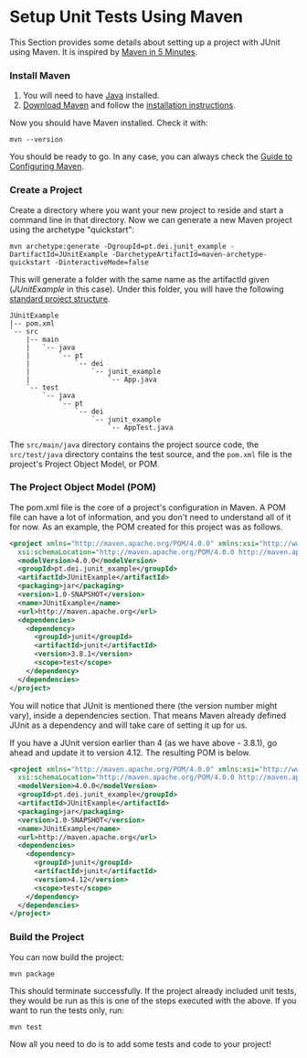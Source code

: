 # Setup Unit Tests Using Maven

This Section provides some details about setting up a project with JUnit using Maven. It is inspired by [Maven in 5 Minutes](https://maven.apache.org/guides/getting-started/maven-in-five-minutes.html).

### Install Maven

1. You will need to have [Java](http://www.oracle.com/technetwork/java/javase/downloads/index.html) installed.
2. [Download Maven](https://maven.apache.org/download.html) and follow the [installation instructions](https://maven.apache.org/download.html#Installation). 

Now you should have Maven installed. Check it with:
```
mvn --version
```

You should be ready to go. In any case, you can always check the [Guide to Configuring Maven](https://maven.apache.org/guides/mini/guide-configuring-maven.html).

### Create a Project

Create a directory where you want your new project to reside and start a command line in that directory. Now we can generate a new Maven project using the archetype "quickstart":
```
mvn archetype:generate -DgroupId=pt.dei.junit_example -DartifactId=JUnitExample -DarchetypeArtifactId=maven-archetype-quickstart -DinteractiveMode=false
```

This will generate a folder with the same name as the artifactId given (*JUnitExample* in this case). Under this folder, you will have the following [standard project structure](https://maven.apache.org/guides/introduction/introduction-to-the-standard-directory-layout.html).
```
JUnitExample
|-- pom.xml
`-- src
    |-- main
    |   `-- java
    |       `-- pt
    |           `-- dei
    |               `-- junit_example
    |                   `-- App.java
    `-- test
        `-- java
            `-- pt
                `-- dei
                    `-- junit_example
                        `-- AppTest.java
```                        

The ```src/main/java``` directory contains the project source code, the ```src/test/java``` directory contains the test source, and the ```pom.xml``` file is the project's Project Object Model, or POM.

### The Project Object Model (POM)

The pom.xml file is the core of a project's configuration in Maven. A POM file can have a lot of information, and you don't need to understand all of it for now. As an example, the POM created for this project was as follows.
```XML
<project xmlns="http://maven.apache.org/POM/4.0.0" xmlns:xsi="http://www.w3.org/2001/XMLSchema-instance"
  xsi:schemaLocation="http://maven.apache.org/POM/4.0.0 http://maven.apache.org/maven-v4_0_0.xsd">
  <modelVersion>4.0.0</modelVersion>
  <groupId>pt.dei.junit_example</groupId>
  <artifactId>JUnitExample</artifactId>
  <packaging>jar</packaging>
  <version>1.0-SNAPSHOT</version>
  <name>JUnitExample</name>
  <url>http://maven.apache.org</url>
  <dependencies>
    <dependency>
      <groupId>junit</groupId>
      <artifactId>junit</artifactId>
      <version>3.8.1</version>
      <scope>test</scope>
    </dependency>
  </dependencies>
</project>
``` 
You will notice that JUnit is mentioned there (the version number might vary), inside a dependencies section. That means Maven already defined JUnit as a dependency and will take care of setting it up for us.

If you have a JUnit version earlier than 4 (as we have above - 3.8.1), go ahead and update it to version 4.12. The resulting POM is below.
```XML
<project xmlns="http://maven.apache.org/POM/4.0.0" xmlns:xsi="http://www.w3.org/2001/XMLSchema-instance"
  xsi:schemaLocation="http://maven.apache.org/POM/4.0.0 http://maven.apache.org/maven-v4_0_0.xsd">
  <modelVersion>4.0.0</modelVersion>
  <groupId>pt.dei.junit_example</groupId>
  <artifactId>JUnitExample</artifactId>
  <packaging>jar</packaging>
  <version>1.0-SNAPSHOT</version>
  <name>JUnitExample</name>
  <url>http://maven.apache.org</url>
  <dependencies>
    <dependency>
      <groupId>junit</groupId>
      <artifactId>junit</artifactId>
      <version>4.12</version>
      <scope>test</scope>
    </dependency>
  </dependencies>
</project>
``` 

### Build the Project

You can now build the project:
```
mvn package
```

This should terminate successfully. If the project already included unit tests, they would be run as this is one of the steps executed with the above. If you want to run the tests only, run:
```
mvn test
```

Now all you need to do is to add some tests and code to your project!
